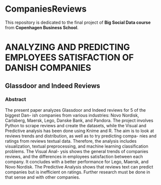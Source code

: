 # CompaniesReviews
This repository is dedicated to the final project of **Big Social Data course** from **Copenhagen Business School**.

# **ANALYZING AND PREDICTING EMPLOYEES SATISFACTION OF DANISH COMPANIES**
## Glassdoor and Indeed Reviews

### **Abstract**

The present paper analyzes Glassdoor and Indeed reviews for 5 of the biggest Dan- ish companies from various industries: Novo Nordisk, Carlsberg, Maersk, Lego, Danske Bank, and Pandora. The project involves Python to scrape reviews and create the datasets, while the Visual and Predictive analysis has been done using Knime and R. The aim is to look at reviews trends and distribution, as well as to try predicting compa- nies and ratings from reviews textual data. Therefore, the analysis includes visualization, textual preprocessing, and machine learning classification problems. The Visual Anal- ysis shows the general trends of companies reviews, and the differences in employees satisfaction between each company. It concludes with a better performance for Lego, Maersk, and Novo Nordisk. The Predictive Analysis shows that reviews text can predict companies but is inefficient on ratings. Further research must be done in that sense and with other companies.
